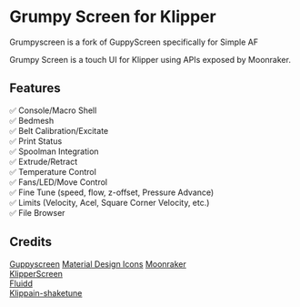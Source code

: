 # Grumpy Screen for Klipper

Grumpyscreen is a fork of GuppyScreen specifically for Simple AF

Grumpy Screen is a touch UI for Klipper using APIs exposed by Moonraker.

## Features

:white_check_mark: Console/Macro Shell  
:white_check_mark: Bedmesh  
:white_check_mark: Belt Calibration/Excitate  
:white_check_mark: Print Status  
:white_check_mark: Spoolman Integration  
:white_check_mark: Extrude/Retract  
:white_check_mark: Temperature Control  
:white_check_mark: Fans/LED/Move Control  
:white_check_mark: Fine Tune (speed, flow, z-offset, Pressure Advance)  
:white_check_mark: Limits (Velocity, Acel, Square Corner Velocity, etc.)  
:white_check_mark: File Browser  

## Credits

[Guppyscreen](https://github.com/ballaswag/guppyscreen)
[Material Design Icons](https://pictogrammers.com/library/mdi/)
[Moonraker](https://github.com/Arksine/moonraker)  
[KlipperScreen](https://github.com/KlipperScreen/KlipperScreen)  
[Fluidd](https://github.com/fluidd-core/fluidd)  
[Klippain-shaketune](https://github.com/Frix-x/klippain-shaketune)  

